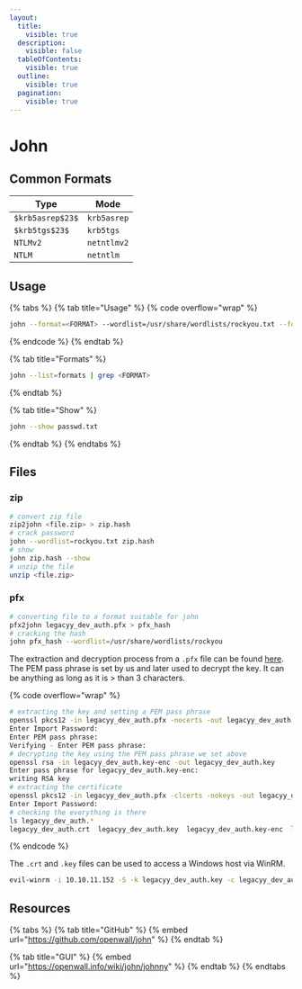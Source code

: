```yaml
---
layout:
  title:
    visible: true
  description:
    visible: false
  tableOfContents:
    visible: true
  outline:
    visible: true
  pagination:
    visible: true
---
```


# John

## Common Formats

| Type             | Mode        |
| ---------------- | ----------- |
| `$krb5asrep$23$` | `krb5asrep` |
| `$krb5tgs$23$`   | `krb5tgs`   |
| `NTLMv2`         | `netntlmv2` |
| `NTLM`           | `netntlm`   |

## Usage

{% tabs %}
{% tab title="Usage" %}
{% code overflow="wrap" %}
```bash
john --format=<FORMAT> --wordlist=/usr/share/wordlists/rockyou.txt --fork=4 hash
```
{% endcode %}
{% endtab %}

{% tab title="Formats" %}
```bash
john --list=formats | grep <FORMAT>
```
{% endtab %}

{% tab title="Show" %}
```bash
john --show passwd.txt
```
{% endtab %}
{% endtabs %}

## Files

### zip

```bash
# convert zip file
zip2john <file.zip> > zip.hash
# crack password
john --wordlist=rockyou.txt zip.hash
# show
john zip.hash --show
# unzip the file
unzip <file.zip>
```

### pfx

```bash
# converting file to a format suitable for john
pfx2john legacyy_dev_auth.pfx > pfx_hash
# cracking the hash
john pfx_hash --wordlist=/usr/share/wordlists/rockyou
```

The extraction and decryption process from a `.pfx` file can be found [here](https://www.ibm.com/docs/en/arl/9.7?topic=certification-extracting-certificate-keys-from-pfx-file). The PEM pass phrase is set by us and later used to decrypt the key. It can be anything as long as it is > than 3 characters.

{% code overflow="wrap" %}
```bash
# extracting the key and setting a PEM pass phrase
openssl pkcs12 -in legacyy_dev_auth.pfx -nocerts -out legacyy_dev_auth.key-enc
Enter Import Password:
Enter PEM pass phrase:
Verifying - Enter PEM pass phrase:
# decrypting the key using the PEM pass phrase we set above
openssl rsa -in legacyy_dev_auth.key-enc -out legacyy_dev_auth.key
Enter pass phrase for legacyy_dev_auth.key-enc:
writing RSA key
# extracting the certificate
openssl pkcs12 -in legacyy_dev_auth.pfx -clcerts -nokeys -out legacyy_dev_auth.crt
Enter Import Password:
# checking the everything is there
ls legacyy_dev_auth.*
legacyy_dev_auth.crt  legacyy_dev_auth.key  legacyy_dev_auth.key-enc  legacyy_dev_auth.pfx
```
{% endcode %}

The `.crt` and `.key` files can be used to access a Windows host via WinRM.

```bash
evil-winrm -i 10.10.11.152 -S -k legacyy_dev_auth.key -c legacyy_dev_auth.crt
```

## Resources

{% tabs %}
{% tab title="GitHub" %}
{% embed url="https://github.com/openwall/john" %}
{% endtab %}

{% tab title="GUI" %}
{% embed url="https://openwall.info/wiki/john/johnny" %}
{% endtab %}
{% endtabs %}
